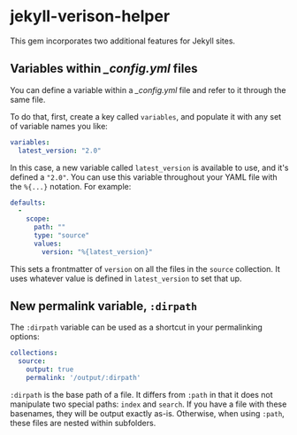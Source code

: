 jekyll-verison-helper
=======================

This gem incorporates two additional features for Jekyll sites.

## Variables within *_config.yml* files

You can define a variable within a *_config.yml* file and refer to it through the same file.

To do that, first, create a key called `variables`, and populate it with any set of variable names you like:

``` yaml
variables:
  latest_version: "2.0"
```

In this case, a new variable called `latest_version` is available to use, and it's defined a `"2.0"`. You can use this variable throughout your YAML file with the `%{...}` notation. For example:

``` yaml
defaults:
  -
    scope:
      path: ""
      type: "source"
      values:
        version: "%{latest_version}"
```

This sets a frontmatter of `version` on all the files in the `source` collection. It uses whatever value is defined in `latest_version` to set that up.

## New permalink variable, `:dirpath`

The `:dirpath` variable can be used as a shortcut in your permalinking options:

``` yaml
collections:
  source:
    output: true
    permalink: '/output/:dirpath'
```

`:dirpath` is the base path of a file. It differs from `:path` in that it does not manipulate two special paths: `index` and `search`. If you have a file with these basenames, they will be output exactly as-is. Otherwise, when using `:path`, these files are nested within subfolders.
